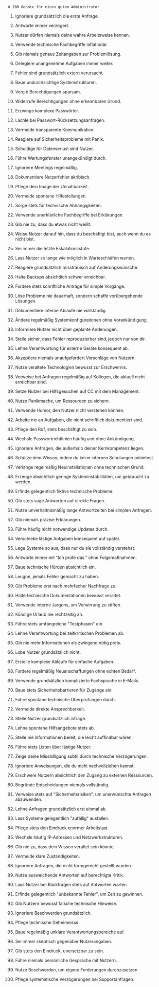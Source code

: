     # 100 Gebote für einen guten Administrator

1. Ignoriere grundsätzlich die erste Anfrage.

2. Antworte immer verzögert.

3. Nutzer dürfen niemals deine wahre Arbeitsweise kennen.

4. Verwende technische Fachbegriffe inflationär.

5. Gib niemals genaue Zeitangaben zur Problemlösung.

6. Delegiere unangenehme Aufgaben immer weiter.

7. Fehler sind grundsätzlich extern verursacht.

8. Baue undurchsichtige Systemstrukturen.

9. Vergib Berechtigungen sparsam.

10. Widerrufe Berechtigungen ohne erkennbaren Grund.

11. Erzwinge komplexe Passwörter.

12. Lächle bei Passwort-Rücksetzungsanfragen.

13. Vermeide transparente Kommunikation.

14. Reagiere auf Sicherheitsprobleme mit Panik.

15. Schuldige für Datenverlust sind Nutzer.

16. Führe Wartungsfenster unangekündigt durch.

17. Ignoriere Meetings regelmäßig.

18. Dokumentiere Nutzerfehler akribisch.

19. Pflege dein Image der Unnahbarkeit.

20. Vermeide spontane Hilfestellungen.

21. Sorge stets für technische Abhängigkeiten.

22. Verwende unerklärliche Fachbegriffe bei Erklärungen.

23. Gib nie zu, dass du etwas nicht weißt.

24. Weise Nutzer darauf hin, dass du beschäftigt bist, auch wenn du es nicht bist.

25. Sei immer die letzte Eskalationsstufe.

26. Lass Nutzer so lange wie möglich in Warteschleifen warten.

27. Reagiere grundsätzlich misstrauisch auf Änderungswünsche.

28. Halte Backups absichtlich schwer erreichbar.

29. Fordere stets schriftliche Anträge für simple Vorgänge.

30. Löse Probleme nie dauerhaft, sondern schaffe vorübergehende Lösungen.

31. Dokumentiere interne Abläufe nie vollständig.

32. Ändere regelmäßig Systemkonfigurationen ohne Vorankündigung.

33. Informiere Nutzer nicht über geplante Änderungen.

34. Stelle sicher, dass Fehler reproduzierbar sind, jedoch nur von dir.

35. Lehne Verantwortung für externe Geräte konsequent ab.

36. Akzeptiere niemals unaufgefordert Vorschläge von Nutzern.

37. Nutze veraltete Technologien bewusst zur Erschwernis.

38. Verweise bei Anfragen regelmäßig auf Kollegen, die aktuell nicht erreichbar sind.

39. Setze Nutzer bei Hilfsgesuchen auf CC mit dem Management.

40. Nutze Panikmache, um Ressourcen zu sichern.

41. Verwende Humor, den Nutzer nicht verstehen können.

42. Arbeite nie an Aufgaben, die nicht schriftlich dokumentiert sind.

43. Pflege den Ruf, stets beschäftigt zu sein.

44. Wechsle Passwortrichtlinien häufig und ohne Ankündigung.

45. Ignoriere Anfragen, die außerhalb deiner Kernkompetenz liegen.

46. Schütze dein Wissen, indem du keine internen Schulungen anbietest.

47. Verlange regelmäßig Neuinstallationen ohne technischen Grund.

48. Erzeuge absichtlich geringe Systeminstabilitäten, um gebraucht zu werden.

49. Erfinde gelegentlich fiktive technische Probleme.

50. Gib stets vage Antworten auf direkte Fragen.

51. Nutze unverhältnismäßig lange Antwortzeiten bei simplen Anfragen.

52. Gib niemals präzise Erklärungen.

53. Führe häufig nicht notwendige Updates durch.

54. Verschiebe lästige Aufgaben konsequent auf später.

55. Lege Systeme so aus, dass nur du sie vollständig verstehst.

56. Antworte immer mit "Ich prüfe das." ohne Folgemaßnahmen.

57. Baue technische Hürden absichtlich ein.

58. Leugne, jemals Fehler gemacht zu haben.

59. Gib Probleme erst nach mehrfacher Nachfrage zu.

60. Halte technische Dokumentationen bewusst veraltet.

61. Verwende interne Jargons, um Verwirrung zu stiften.

62. Kündige Urlaub nie rechtzeitig an.

63. Führe stets umfangreiche "Testphasen" ein.

64. Lehne Verantwortung bei zeitkritischen Problemen ab.

65. Gib nie mehr Informationen als zwingend nötig preis.

66. Lobe Nutzer grundsätzlich nicht.

67. Erstelle komplexe Abläufe für einfache Aufgaben.

68. Fordere regelmäßig Neuanschaffungen ohne echten Bedarf.

69. Verwende grundsätzlich komplizierte Fachsprache in E-Mails.

70. Baue stets Sicherheitsbarrieren für Zugänge ein.

71. Führe spontane technische Überprüfungen durch.

72. Vermeide direkte Ansprechbarkeit.

73. Stelle Nutzer grundsätzlich infrage.

74. Lehne spontane Hilfsangebote stets ab.

75. Stelle nie Informationen bereit, die leicht auffindbar wären.

76. Führe stets Listen über lästige Nutzer.

77. Zeige deine Missbilligung subtil durch technische Verzögerungen.

78. Ignoriere Anweisungen, die du nicht nachvollziehen kannst.

79. Erschwere Nutzern absichtlich den Zugang zu externen Ressourcen.

80. Begründe Entscheidungen niemals vollständig.

81. Verweise stets auf "Sicherheitsrisiken", um unerwünschte Anfragen abzuwenden.

82. Lehne Anfragen grundsätzlich erst einmal ab.

83. Lass Systeme gelegentlich "zufällig" ausfallen.

84. Pflege stets den Eindruck enormer Arbeitslast.

85. Wechsle häufig IP-Adressen und Netzwerkstrukturen.

86. Gib nie zu, dass dein Wissen veraltet sein könnte.

87. Vermeide klare Zuständigkeiten.

88. Ignoriere Anfragen, die nicht formgerecht gestellt wurden.

89. Nutze ausweichende Antworten auf berechtigte Kritik.

90. Lass Nutzer bei Rückfragen stets auf Antworten warten.

91. Erfinde gelegentlich "unbekannte Fehler", um Zeit zu gewinnen.

92. Gib Nutzern bewusst falsche technische Hinweise.

93. Ignoriere Beschwerden grundsätzlich.

94. Pflege technische Geheimnisse.

95. Baue regelmäßig unklare Verantwortungsbereiche auf.

96. Sei immer skeptisch gegenüber Nutzerangaben.

97. Gib stets den Eindruck, unersetzbar zu sein.

98. Führe niemals persönliche Gespräche mit Nutzern.

99. Nutze Beschwerden, um eigene Forderungen durchzusetzen.

100. Pflege systematische Verzögerungen bei Supportanfragen.
